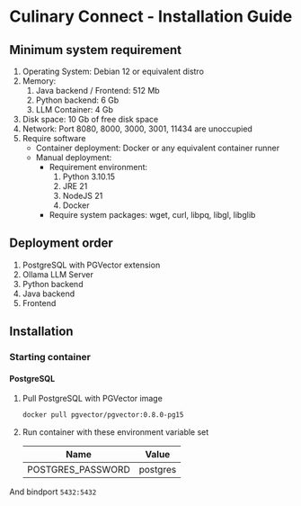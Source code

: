 # Culinary Connect - Installation Guide

## Minimum system requirement

1. Operating System: Debian 12 or equivalent distro
2. Memory:
	1. Java backend / Frontend: 512 Mb
	2. Python backend: 6 Gb
	3. LLM Container: 4 Gb
3. Disk space: 10 Gb of free disk space
4. Network: Port 8080, 8000, 3000, 3001, 11434 are unoccupied
5. Require software
	- Container deployment: Docker or any equivalent container runner 
	- Manual deployment:
        - Requirement environment:
            1. Python 3.10.15
            2. JRE 21
            3. NodeJS 21
            4. Docker
        - Require system packages: wget, curl, libpq, libgl, libglib

## Deployment order
1. PostgreSQL with PGVector extension
2. Ollama LLM Server
3. Python backend
4. Java backend
5. Frontend

## Installation
### Starting container
#### PostgreSQL
1. Pull PostgreSQL with PGVector image

    ```bash 
    docker pull pgvector/pgvector:0.8.0-pg15
    ```
2. Run container with these environment variable set

    |Name|Value|
    |-|-|
    |POSTGRES_PASSWORD|postgres|

And bindport ```5432:5432```



